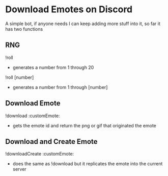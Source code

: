 # Download Emotes on Discord

A simple bot, if anyone needs I can keep adding more stuff into it, so far it has two functions

## RNG
!roll
- generates a number from 1 through 20

!roll [number]
- generates a number from 1 through [number]

## Download Emote
!download :customEmote\:
- gets the emote id and return the png or gif that originated the emote

## Download and Create Emote

!downloadCreate :customEmote\:
- does the same as !download but it replicates the emote into the current server
